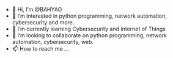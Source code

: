- 👋 Hi, I’m @BAHYAO
- 👀 I’m interested in python programming, network automation, cybersecurity and more.
- 🌱 I’m currently learning Cybersecurity and Internet of Things
- 💞️ I’m looking to collaborate on python programming, network automation, cybersecurity, web.
- 📫 How to reach me ...

<!---
BAHYAO/BAHYAO is a ✨ special ✨ repository because its `README.md` (this file) appears on your GitHub profile.
You can click the Preview link to take a look at your changes.
--->
